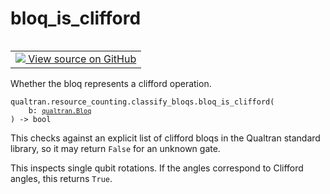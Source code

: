 # bloq_is_clifford


<table class="tfo-notebook-buttons tfo-api nocontent" align="left">
<td>
  <a target="_blank" href="https://github.com/quantumlib/Qualtran/blob/main/qualtran/resource_counting/classify_bloqs.py#L163-L222">
    <img src="https://www.tensorflow.org/images/GitHub-Mark-32px.png" />
    View source on GitHub
  </a>
</td>
</table>



Whether the bloq represents a clifford operation.


<pre class="devsite-click-to-copy prettyprint lang-py tfo-signature-link">
<code>qualtran.resource_counting.classify_bloqs.bloq_is_clifford(
    b: <a href="../../../qualtran/Bloq.html"><code>qualtran.Bloq</code></a>
) -> bool
</code></pre>



<!-- Placeholder for "Used in" -->

This checks against an explicit list of clifford bloqs in the Qualtran standard library,
so it may return `False` for an unknown gate.

This inspects single qubit rotations. If the angles correspond to Clifford angles, this
returns `True`.